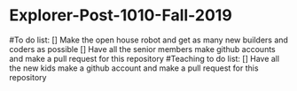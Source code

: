 # Explorer-Post-1010-Fall-2019
#To do list:
[] Make the open house robot and get as many new builders and coders as possible
[] Have all the senior members make github accounts and make a pull request for this repository
#Teaching to do list:
[] Have all the new kids make a github account and make a pull request for this repository
